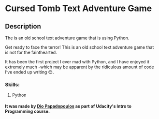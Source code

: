 # Cursed Tomb Text Adventure Game

## Description

The is an old school text adventure game that is using Python.

Get ready to face the terror!
This is an old school text adventure game that is not for the fainthearted.

It has been the first project I ever mad with Python, and I have enjoyed it extremely much -which may be apparent by the ridiculous amount of code I’ve ended up writing 😊.


### Skills:

1. Python


#### It was made by [Dio Papadopoulos](https://dio-papa-portfolio-site.herokuapp.com/travellingWeatherApp) as part of Udacity's Intro to Programming course.